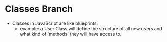 # Classes Branch

- Classes in JavaScript are like blueprints.
  - example: a User Class will define the structure of all new users and what kind of 'methods' they will have access to.
